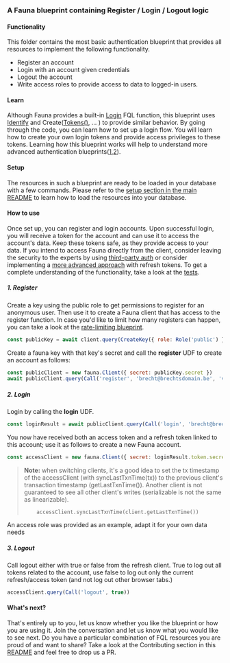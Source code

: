### A Fauna blueprint containing Register / Login / Logout logic

#### Functionality

This folder contains the most basic authentication blueprint that provides all resources to implement the following functionality. 

- Register an account
- Login with an account given credentials
- Logout the account
- Write access roles to provide access to data to logged-in users. 

#### Learn

Although Fauna provides a built-in [Login](https://docs.fauna.com/fauna/current/api/fql/functions/login?lang=javascript) FQL function, this blueprint uses [Identify](https://docs.fauna.com/fauna/current/api/fql/functions/identify?lang=javascript) and Create([Tokens()](https://docs.fauna.com/fauna/current/api/fql/functions/tokens?lang=javascript), ... )  to provide similar behavior. By going through the code, you can learn how to set up a  login flow. You will learn how to create your own login tokens and provide access privileges to these tokens. Learning how this blueprint works will help to understand more advanced authentication blueprints([1](https://github.com/fauna-brecht/fauna-blueprints/tree/main/official/auth/refresh-tokens-simple),[2](https://github.com/fauna-brecht/fauna-blueprints/tree/main/official/auth/refresh-tokens-advanced)). 

#### Setup

The resources in such a blueprint are ready to be loaded in your database with a few commands. Please refer to the [setup section in the main README](https://github.com/fauna-brecht/fauna-blueprints/blob/main/README.md#set-up-a-blueprint) to learn how to load the resources into your database. 

#### How to use

Once set up,  you can register and login accounts. Upon successful login, you will receive a token for the account and can use it to access the account's data. Keep these tokens safe, as they provide access to your data. If you intend to access Fauna directly from the client, consider leaving the security to the experts by using [third-party auth](https://fauna.com/blog/setting-up-sso-authentication-in-fauna-with-auth0) or consider implementing a [more advanced approach](https://github.com/fauna-brecht/fauna-blueprints/tree/main/official/auth/refresh-tokens-advanced) with refresh tokens. To get a complete understanding of the functionality, take a look at the [tests](https://github.com/fauna-brecht/fauna-blueprints/tree/main/official/auth/register-login-logout/tests).

##### 1. Register

Create a key using the public role to get permissions to register for an anonymous user. Then use it to create a Fauna client that has access to the register function. In case you'd like to limit how many registers can happen, you can take a look at the [rate-limiting blueprint](https://github.com/fauna-brecht/fauna-blueprints/tree/main/official/rate-limiting).

```javascript
const publicKey = await client.query(CreateKey({ role: Role('public') }))
```

Create a fauna key with that key's secret and call the **register** UDF to create an account as follows:

```javascript
const publicClient = new fauna.Client({ secret: publicKey.secret })
await publicClient.query(Call('register', 'brecht@brechtsdomain.be', 'verysecure'))
```

##### 2. Login

Login by calling the **login** UDF.

```javascript
const loginResult = await publicClient.query(Call('login', 'brecht@brechtsdomain.be', 'verysecure'))
```

You now have received both an access token and a refresh token linked to this account; use it as follows to create a new Fauna account. 

```javascript
const accessClient = new fauna.Client({ secret: loginResult.token.secret })
```

> **Note:**  when switching clients, it's a good idea to set the tx timestamp of the accessClient (with syncLastTxnTime(tx)) to the previous client's transaction timestamp (getLastTxnTime()). Another client is not guaranteed to see all other client's writes (serializable is not the same as linearizable). 
>
> ```    accessClient.syncLastTxnTime(client.getLastTxnTime())```

An access role was provided as an example, adapt it for your own data needs

##### 3. Logout

Call logout either with true or false from the refresh client. True to log out all tokens related to the account, use false to log out only the current refresh/access token (and not log out other browser tabs.)

```javascript
accessClient.query(Call('logout', true))
```

#### What's next?

That's entirely up to you, let us know whether you like the blueprint or how you are using it. Join the conversation <insert forum announcement> and let us know what you would like to see next. Do you have a particular combination of FQL resources you are proud of and want to share? Take a look at the Contributing section in this [README](https://github.com/fauna-brecht/fauna-blueprints#set-up-a-blueprint) and feel free to drop us a PR. 

